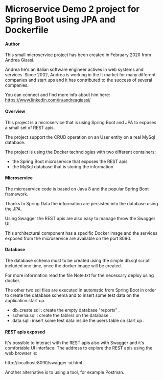 # Microservice Demo 2 project for Spring Boot using JPA and Dockerfile

#### Author
This small microservice project has been created in February 2020 from Andrea Giassi.

Andrea he's an italian software engineer actives in web systems and services.
Since 2002, Andrea is working in the It market for many different companies and start ups and it has contributed to the
success of several companies.

You can connect and find more info about him here:
https://www.linkedin.com/in/andreagiassi/

#### Overview
This project is a microservice that is using Spring Boot and JPA to exposes a small set of REST apis.

The project support the CRUD operation on an User entity on a real MySql database.

The project is using the Docker technologies with two different containers:
* the Spring Boot microservice that exposes the REST apis
* the MySql database that is storing the information

#### Microservice
The microservice code is based on Java 8 and the popular Spring Boot framework.

Thanks to Spring Data the information are persisted into the database using the JPA.

Using Swagger the REST apis are also easy to manage throw the Swagger UI.

This architectural component has a specific Docker image and the services exposed
 from the microservice are available on the port 8090.

#### Database
The database schema must to be created using the simple db.sql script included one time, once the docker image will be
created.

For more information read the file Note.txt for the necessary deploy using docker.

The other two sql files are executed in automatic from Spring Boot in order to create the database schema and to
 insert some test data on the application start up.

* db_create.sql : create the empty database "reports" . 
* schema.sql : create the table/s on the database .
* data.sql : insert some test data inside the users table on start up .

#### REST apis exposed
It's possible to interact with the REST apis also with Swagger and it's comfortable UI interface.
The address to explore the REST apis using the web browser is:

http://localhost:8090/swagger-ui.html

Another alternative is to using a tool, for example Postman.


